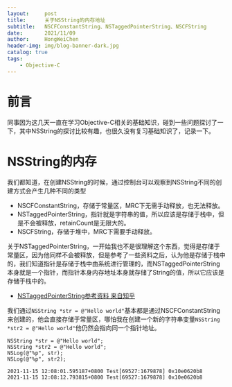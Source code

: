 ```yaml
---
layout:     post
title:      关于NSString的内存地址
subtitle:   NSCFConstantString、NSTaggedPointerString、NSCFString
date:       2021/11/09
author:     HongWeiChen
header-img: img/blog-banner-dark.jpg
catalog: true
tags:
    - Objective-C
---
```


# 前言

同事因为这几天一直在学习Objective-C相关的基础知识，碰到一些问题探讨了一下，其中NSString的探讨比较有趣，也很久没有复习基础知识了，记录一下。

# NSString的内存

我们都知道，在创建NSString的时候，通过控制台可以观察到NSString不同的创建方式会产生几种不同的类型

- NSCFConstantString，存储于常量区，MRC下无需手动释放，也无法释放。
- NSTaggedPointerString，指针就是字符串的值，所以应该是存储于栈中，但是不会被释放，retainCount是无限大的。
- NSCFString，存储于堆中，MRC下需要手动释放。

关于NSTaggedPointerString，一开始我也不是很理解这个东西，觉得是存储于常量区，因为他同样不会被释放，但是参考了一些资料之后，认为他是存储于栈中的，我们知道指针是存储于栈中由系统进行管理的，而NSTaggedPointerString本身就是一个指针，而指针本身内存地址本身就存储了String的值，所以它应该是存储于栈中的。
- [NSTaggedPointerString参考资料 来自知乎](https://zhuanlan.zhihu.com/p/201443317)

我们通过`NSString *str = @"Hello world"`基本都是通过NSCFConstantString来创建的，他会直接存储于常量区，哪怕我在创建一个新的字符串变量`NSString *str2 = @"Hello world"`他仍然会指向同一个指针地址。

```
NSString *str = @"Hello world";
NSString *str2 = @"Hello world";
NSLog(@"%p", str);
NSLog(@"%p", str2);

2021-11-15 12:08:01.595187+0800 Test[69527:1679878] 0x10e0620b8
2021-11-15 12:08:12.793815+0800 Test[69527:1679878] 0x10e0620b8
```
